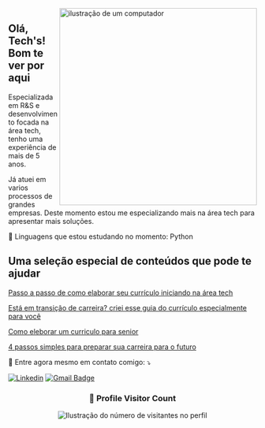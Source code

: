 <img src="https://raw.githubusercontent.com/MicaelliMedeiros/micaellimedeiros/master/image/computer-illustration.png" alt="ilustração de um computador" min-width="400px" max-width="400px" width="400px" align="right">

## Olá, Tech's! Bom te ver por aqui

<p align="left"> 
  Especializada em R&S e desenvolvimento focada na área tech, tenho uma experiência de mais de 5 anos.
  
Já atuei em varios processos de grandes empresas. 
Deste momento estou me especializando mais na área tech para apresentar mais soluções.
</p>

<p align="left">
  🦄 Linguagens que estou estudando no momento: Python
</p>

## Uma seleção especial de conteúdos que pode te ajudar 

[Passo a passo de como elaborar seu currículo iniciando na área tech](https://x.com/senhoritha/status/1722947477974773919?s=20)

[Está em transição de carreira? criei esse guia do currículo especialmente para você](https://x.com/senhoritha/status/1725476690481037529?s=20)

[Como eleborar um curriculo para senior](https://x.com/senhoritha/status/1726564508922208612?s=20)

[4 passos simples para preparar sua carreira para o futuro](https://www.linkedin.com/pulse/4-passos-simples-para-preparar-sua-carreira-o-futuro-k%25C3%25BCchler/?trackingId=gcy%2BQ0doSM6MMmfSfvdRAQ%3D%3D)


<p align="left">
  💌 Entre agora mesmo em contato comigo: ⤵️
</p>

[![Linkedin](https://img.shields.io/badge/-username-blue?style=flat-square&logo=Linkedin&logoColor=white&link=https://www.linkedin.com/in/francielekuchler/)](https://www.linkedin.com/in/francielekuchler/)
[![Gmail Badge](https://img.shields.io/badge/-franciele@madil.io-006bed?style=flat-square&logo=Gmail&logoColor=white&link=mailto:SEU-EMAIL)](mailto:franciele@madil.io)


<div align="center">
  <h3><b>📍 Profile Visitor Count</b></h3>
</div>

<p align="center">
  <img
    src="https://profile-counter.glitch.me/francielekuchler/count.svg"
    alt="Ilustração do número de visitantes no perfil"
  />
</p>
